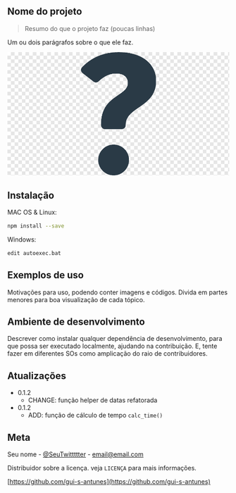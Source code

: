 ## Nome do projeto
>Resumo do que o projeto faz (poucas linhas)

Um ou dois parágrafos sobre o que ele faz.

![exemplo_img](image_readme.png)

## Instalação

MAC OS & Linux:

```sh
npm install --save
```

Windows:

```sh
edit autoexec.bat
```

## Exemplos de uso

Motivações para uso, podendo conter imagens e códigos. Divida em partes menores para boa visualização de cada tópico.

## Ambiente de desenvolvimento

Descrever como instalar qualquer dependência de desenvolvimento, para que possa ser executado localmente, ajudando na contribuição. E, tente fazer em diferentes SOs como amplicação do raio de contribuidores.

## Atualizações

* 0.1.2
    * CHANGE: função helper de datas refatorada
* 0.1.2
    * ADD: função de cálculo de tempo `calc_time()`

## Meta

Seu nome - [@SeuTwittttter](email@email.com) - email@email.com

Distribuidor sobre a licença. veja `LICENÇA` para mais informações.

[https://github.com/gui-s-antunes](https://github.com/gui-s-antunes)



